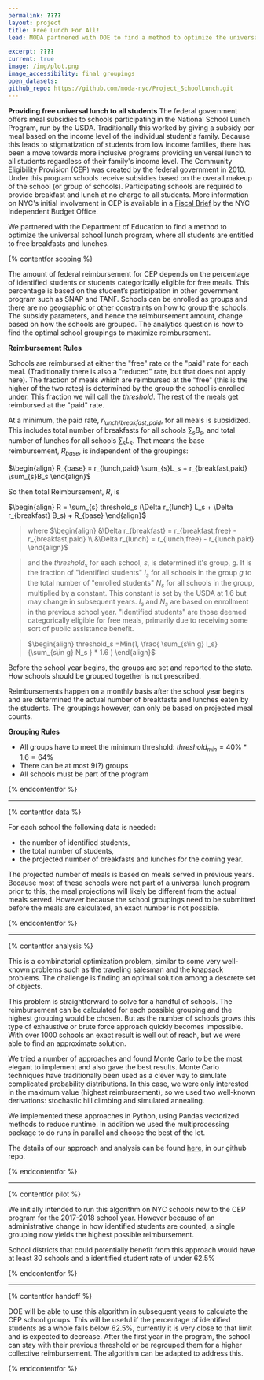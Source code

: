 ```yaml
---
permalink: ????
layout: project
title: Free Lunch For All!
lead: MODA partnered with DOE to find a method to optimize the universal school lunch program, where all students are entitled to free breakfasts and lunches.

excerpt: ????
current: true
image: /img/plot.png
image_accessibility: final groupings
open_datasets:
github_repo: https://github.com/moda-nyc/Project_SchoolLunch.git
---
```

**Providing free universal lunch to all students**
The federal government offers meal subsidies to schools participating in the National School Lunch Program, run by the USDA. Traditionally this worked by giving a subsidy per meal based on the income level of the individual student's family. Because this leads to stigmatization of students from low income families, there has been a move towards more inclusive programs providing universal lunch to all students regardless of their family's income level. The Community Eligibility Provision (CEP) was created by the federal government in 2010. Under this program schools receive subsidies based on the overall makeup of the school (or group of schools). Participating schools are required to provide breakfast and lunch at no charge to all students. More information on NYC's initial involvement in CEP is available in a [Fiscal Brief](http://www.ibo.nyc.ny.us/iboreports/if-no-student-pays-cost-to-provide-free-lunch-for-all-of-new-york-citys-elementary-school-students.html) by the NYC Independent Budget Office.

We partnered with the Department of Education to find a method to optimize the universal school lunch program, where all students are entitled to free breakfasts and lunches.

{% contentfor scoping %}

The amount of federal reimbursement for CEP depends on the percentage of identified students or students categorically eligible for free meals. This percentage is based on the student’s participation in other government program such as SNAP and TANF. Schools can be enrolled as groups and there are no geographic or other constraints on how to group the schools. The subsidy parameters, and hence the reimbursement amount, change based on how the schools are grouped. The analytics question is how to find the optimal school groupings to maximize reimbursement.

**Reimbursement Rules**

Schools are reimbursed at either the "free" rate or the "paid" rate for each meal. (Traditionally there is also a "reduced" rate, but that does not apply here). The fraction of meals which are reimbursed at the "free" (this is the higher of the two rates) is determined by the group the school is enrolled under. This fraction we will call the $threshold$. The rest of the meals get reimbursed at the "paid" rate.

At a minimum, the paid rate, $r_{lunch/breakfast,paid}$, for all meals is subsidized. This includes total number of breakfasts for all schools $\sum_{s}B_s$, and total number of lunches for all schools $\sum_{s}L_s$. That means the base reimbursement, $R_{base}$, is independent of the groupings: 

$\begin{align}
R_{base} = r_{lunch,paid} \sum_{s}L_s + r_{breakfast,paid} \sum_{s}B_s
\end{align}$

So then total Reimbursement, $R$, is

$\begin{align}
R = \sum_{s} threshold_s (\Delta r_{lunch} L_s  + \Delta r_{breakfast} B_s) + R_{base}
\end{align}$

> where 
> $\begin{align}
&\Delta r_{breakfast} = r_{breakfast,free} - r_{breakfast,paid} \\
&\Delta r_{lunch} = r_{lunch,free} - r_{lunch,paid}
\end{align}$

> and the $threshold_s$ for each school, $s$, is determined it's group, $g$. It is the fraction of "identified students" $I_s$ for all schools in the group $g$ to the total number of "enrolled students" $N_s$ for all schools in the group, multiplied by a constant. This constant is set by the USDA at 1.6 but may change in subsequent years. $I_s$ and $N_s$ are based on enrollment in the previous school year. "Identified students" are those deemed categorically eligible for free meals, primarily due to receiving some sort of public assistance benefit.

> $\begin{align}
threshold_s =Min(1, \frac{ \sum_{s\in g} I_s} {\sum_{s\in g} N_s } * 1.6 )
\end{align}$

Before the school year begins, the groups are set and reported to the state. How schools should be grouped together is not prescribed. 

Reimbursements happen on a monthly basis after the school year begins and are determined the actual number of breakfasts and lunches eaten by the students. The groupings however, can only be based on projected meal counts.


**Grouping Rules**
* All groups have to meet the minimum threshold: $threshold_{min} = 40\% * 1.6 = 64\%$
* There can be at most 9(?) groups
* All schools must be part of the program

{% endcontentfor %}

------------

{% contentfor data %}

For each school the following data is needed:
* the number of identified students,
* the total number of students, 
* the projected number of breakfasts and lunches for the coming year.

The projected number of meals is based on meals served in previous years. Because most of these schools were not part of a universal lunch program prior to this, the meal projections will likely be different from the actual meals served. However because the school groupings need to be submitted before the meals are calculated, an exact number is not possible.

{% endcontentfor %}

------------

{% contentfor analysis %}

This is a combinatorial optimization problem, similar to some very well-known problems such as the traveling salesman and the knapsack problems. The challenge is finding an optimal solution among a descrete set of objects.

This problem is straightforward to solve for a handful of schools. The reimbursement can be calculated for each possible grouping and the highest grouping would be chosen. But as the number of schools grows this type of exhaustive or brute force approach quickly becomes impossible. With over 1000 schools an exact result is well out of reach, but we were able to find an approximate solution. 

We tried a number of approaches and found Monte Carlo to be the most elegant to implement and also gave the best results. Monte Carlo techniques have traditionally been used as a clever way to simulate complicated probability distributions. In this case, we were only interested in the maximum value (highest reimbursement), so we used two well-known derivations: stochastic hill climbing and simulated annealing.

We implemented these approaches in Python, using Pandas vectorized methods to reduce runtime. In addition we used the multiprocessing package to do runs in parallel and choose the best of the lot.

The details of our approach and analysis can be found [here](https://github.com/MODA-NYC/Project_SchoolLunch/blob/master/FreeLunch-MonteCarlo.ipynb), in our github repo.

{% endcontentfor %}

------------

{% contentfor pilot %}

We initially intended to run this algorithm on NYC schools new to the CEP program for the 2017-2018 school year. However because of an administrative change in how identified students are counted, a single grouping now yields the highest possible reimbursement. 

School districts that could potentially benefit from this approach would have at least 30 schools and a identified student rate of under 62.5% 

{% endcontentfor %}

------------

{% contentfor handoff %}

DOE will be able to use this algorithm in subsequent years to calculate the CEP school groups. This will be useful if the percentage of identified students as a whole falls below 62.5%, currently it is very close to that limit and is expected to decrease. After the first year in the program, the school can stay with their previous threshold or be regrouped them for a higher collective reimbursement. The algorithm can be adapted to address this.

{% endcontentfor %}


